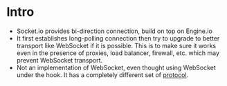 # Intro
- Socket.io provides bi-direction connection, build on top on Engine.io
- It first establishes long-polling connection then try to upgrade to better transport like WebSocket if it is possible.
  This is to make sure it works even in the presence of proxies, load balancer, firewall, etc. which may prevent WebSocket transport.
- Not an implementation of WebSocket, even thought using WebSocket under the hook. 
  It has a completely different set of [protocol](https://github.com/socketio/socket.io-protocol). 